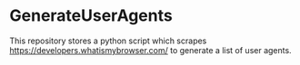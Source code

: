 # GenerateUserAgents

This repository stores a python script which scrapes https://developers.whatismybrowser.com/ to generate a list of user agents.
